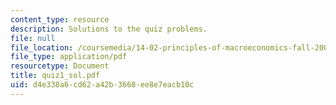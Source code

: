 ```yaml
---
content_type: resource
description: Solutions to the quiz problems.
file: null
file_location: /coursemedia/14-02-principles-of-macroeconomics-fall-2004/d4e338a6cd62a42b3668ee8e7eacb10c_quiz1_sol.pdf
file_type: application/pdf
resourcetype: Document
title: quiz1_sol.pdf
uid: d4e338a6-cd62-a42b-3668-ee8e7eacb10c
---
```

